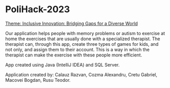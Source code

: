 # PoliHack-2023

<ins>Theme: Inclusive Innovation: Bridging Gaps for a Diverse World</ins>

Our application helps people with memory problems or autism to exercise at home the exercises that are usually done with a specialized therapist.
The therapist can, through this app, create three types of games for kids, and not only, and assign them to their account.
This is a way in which the therapist can make the exercise with these people more efficient.

App created using Java (IntelliJ IDEA) and SQL Server.

Application created by:
Calauz Razvan, 
Cozma Alexandru, 
Cretu Gabriel, 
Macovei Bogdan, 
Rusu Teodor.
